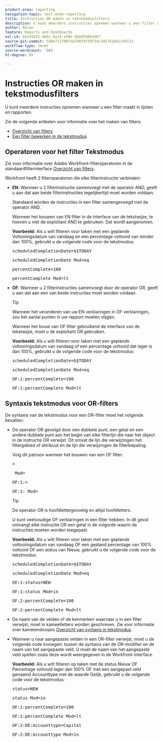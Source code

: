 ```yaml
---
product-area: reporting
navigation-topic: text-mode-reporting
title: Instructies OR maken in tekstmodusfilters
description: U kunt meerdere instructies opnemen wanneer u een filter maakt in lijsten en rapporten.
author: Nolan
feature: Reports and Dashboards
exl-id: be145e22-d66c-4a74-af0e-8bb0598b4d67
source-git-commit: 548e713700fda79070f59f3dc3457410d2c50133
workflow-type: tm+mt
source-wordcount: '561'
ht-degree: 0%

---
```


# Instructies OR maken in tekstmodusfilters

U kunt meerdere instructies opnemen wanneer u een filter maakt in lijsten en rapporten.

Zie de volgende artikelen voor informatie over het maken van filters:

* [Overzicht van filters](../../../reports-and-dashboards/reports/reporting-elements/filters-overview.md)
* [Een filter bewerken in de tekstmodus](../../../reports-and-dashboards/reports/text-mode/edit-text-mode-in-filter.md)

## Operatoren voor het filter Tekstmodus

Zie voor informatie over Adobe Workfront-filteroperatoren in de standaardfilterinterface [Overzicht van filters](../../../reports-and-dashboards/reports/reporting-elements/filters-overview.md).

Workfront heeft 2 filteroperatoren die elke filterinstructie verbinden:

* **EN**: Wanneer u 2 filterinstructie samenvoegt met de operator AND, geeft u aan dat aan beide filterinstructies tegelijkertijd moet worden voldaan.

  Standaard worden de instructies in een filter samengevoegd met de operator AND.

  Wanneer het bouwen van EN filter in de interface van de tekstwijze, te hoeven u niet de exploitant AND te gebruiken. Dat wordt aangenomen.

  **Voorbeeld:** Als u wilt filteren voor taken met een geplande Voltooiingsdatum van vandaag en een percentage voltooid van minder dan 100%, gebruikt u de volgende code voor de tekstmodus:

  <pre>scheduledCompletionDate=$$TODAY</pre><pre>scheduledCompletionDate_Mod=eq</pre><pre>percentComplete=100</pre><pre>percentComplete_Mod=lt</pre>

* **OF**: Wanneer u 2 filterinstructies samenvoegt door de operator OR, geeft u aan dat aan een van beide instructies moet worden voldaan.

  >[!TIP]
  >
  >Wanneer het veranderen van uw EN verklaringen in OF verklaringen, zou het aantal punten in uw rapport moeten stijgen.

  Wanneer het bouw van OF filter gebruikend de interface van de tekstwijze, moet u de exploitant OR gebruiken.

  **Voorbeeld:** Als u wilt filteren voor taken met een geplande voltooiingsdatum van vandaag of een percentage voltooid dat lager is dan 100%, gebruikt u de volgende code voor de tekstmodus:

  <pre>scheduledCompletionDate=$$TODAY</pre><pre>scheduledCompletionDate_Mod=eq</pre><pre>OF:1:percentComplete=100</pre><pre>OF:1:percentComplete_Mod=lt</pre>

## Syntaxis tekstmodus voor OR-filters

De syntaxis van de tekstmodus voor een OR-filter moet het volgende bevatten:

* De operator OR gevolgd door een dubbele punt, een getal en een andere dubbele punt aan het begin van elke filterlijn die naar het object in de instructie OR verwijst. Dit omvat de lijn die verwijzingen het filtergebied of attribuut en de lijn die verwijzingen de filterbepaling.

  Volg dit patroon wanneer het bouwen van een OF filter:

  <pre><field name in camel case>=<value></pre><pre><field name in camel case>_Mod=<modifier value></pre><pre>OF:1:<field name in camel case>=<value></pre><pre>OF:1:<field name in camel case>_Mod=<modifier value></pre>

  >[!TIP]
  >
  >De operator OR is hoofdlettergevoelig en altijd hoofdletters.

  U kunt veelvoudige OF verklaringen in een filter hebben. In dit geval ontvangt elke instructie OR een getal in de volgorde waarin de instructies moeten worden toegepast.

  **Voorbeeld:**  Als u wilt filteren voor taken met een geplande voltooiingsdatum van vandaag OF een gepland percentage van 100% voltooid OF een status van Nieuw, gebruikt u de volgende code voor de tekstmodus:

  <pre>scheduledCompletionDate=$$TODAY</pre><pre>scheduledCompletionDate_Mod=eq</pre><pre>OF:1:status=NEW</pre><pre>OF:1:status_Mod=in</pre><pre>OF:2:percentComplete=100</pre><pre>OF:2:percentComplete_Mod=lt</pre>

* De naam van de velden of de kenmerken waarnaar u in een filter verwijst, moet in kameelletters worden geschreven. Zie voor informatie over kamelendoosjes [Overzicht van syntaxis in tekstmodus](../../../reports-and-dashboards/reports/text-mode/text-mode-syntax-overview.md).
* Wanneer u naar aangepaste velden in een OR-filter verwijst, moet u de volgende code invoegen: tussen de syntaxis van de OR-modifier en de naam van het aangepaste veld. U moet de naam van het aangepaste veld spellen zoals deze wordt weergegeven in de Workfront-interface.

  **Voorbeeld:** Als u wilt filteren op taken met de status Nieuw OF Percentage voltooid lager dan 100% OF met een aangepast veld genaamd Accounttype met de waarde Gelijk, gebruikt u de volgende code voor de tekstmodus:

  <pre>status=NEW</pre><pre>status_Mod=in</pre><pre>OF:1:percentComplete=100</pre><pre>OF:1:percentComplete_Mod=lt</pre><pre>OF:2:DE:Accounttype=Capital</pre><pre>OF:2:DE:Accounttype_Mod=in</pre>
